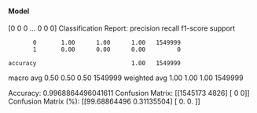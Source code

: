 #### Model
[0 0 0 ... 0 0 0]
Classification Report:
              precision    recall  f1-score   support

           0       1.00      1.00      1.00   1549999
           1       0.00      0.00      0.00         0

    accuracy                           1.00   1549999
   macro avg       0.50      0.50      0.50   1549999
weighted avg       1.00      1.00      1.00   1549999

Accuracy: 0.9968864496041611
Confusion Matrix:
[[1545173    4826]
 [      0       0]]
Confusion Matrix (%):
[[99.68864496  0.31135504]
 [ 0.          0.        ]]
